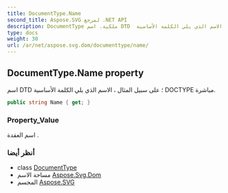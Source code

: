```yaml
---
title: DocumentType.Name
second_title: Aspose.SVG لمرجع .NET API
description: DocumentType ملكية. اسم DTD  على سبيل المثال  الاسم الذي يلي الكلمة الأساسية DOCTYPE مباشرة.
type: docs
weight: 30
url: /ar/net/aspose.svg.dom/documenttype/name/
---
```

## DocumentType.Name property

اسم DTD ؛ على سبيل المثال ، الاسم الذي يلي الكلمة الأساسية DOCTYPE مباشرة.

```csharp
public string Name { get; }
```

### Property_Value

اسم العقدة .

### أنظر أيضا

* class [DocumentType](../)
* مساحة الاسم [Aspose.Svg.Dom](../../documenttype/)
* المجسم [Aspose.SVG](../../../)


